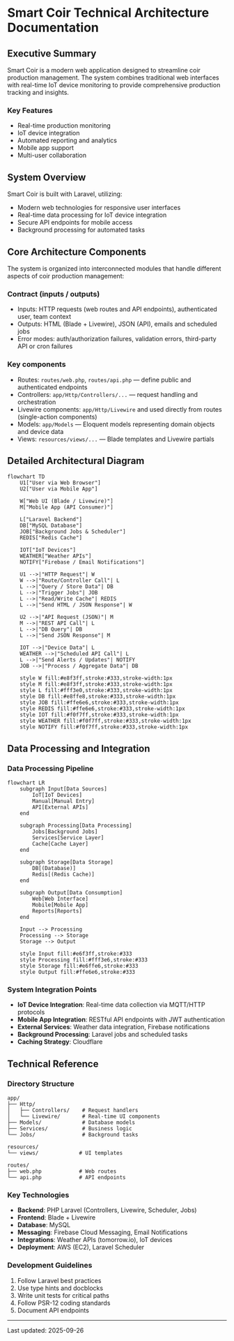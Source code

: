 # Smart Coir Technical Architecture Documentation

## Executive Summary

Smart Coir is a modern web application designed to streamline coir production management. The system combines traditional web interfaces with real-time IoT device monitoring to provide comprehensive production tracking and insights.

### Key Features
- Real-time production monitoring
- IoT device integration
- Automated reporting and analytics
- Mobile app support
- Multi-user collaboration

## System Overview

Smart Coir is built with Laravel, utilizing:
- Modern web technologies for responsive user interfaces
- Real-time data processing for IoT device integration
- Secure API endpoints for mobile access
- Background processing for automated tasks

## Core Architecture Components

The system is organized into interconnected modules that handle different aspects of coir production management:

### Contract (inputs / outputs)
- Inputs: HTTP requests (web routes and API endpoints), authenticated user, team context
- Outputs: HTML (Blade + Livewire), JSON (API), emails and scheduled jobs
- Error modes: auth/authorization failures, validation errors, third-party API or cron failures

### Key components
- Routes: `routes/web.php`, `routes/api.php` — define public and authenticated endpoints
- Controllers: `app/Http/Controllers/...` — request handling and orchestration
- Livewire components: `app/Http/Livewire` and used directly from routes (single-action components)
- Models: `app/Models` — Eloquent models representing domain objects and device data
- Views: `resources/views/...` — Blade templates and Livewire partials

## Detailed Architectural Diagram
```mermaid
flowchart TD
    U1["User via Web Browser"]
    U2["User via Mobile App"]

    W["Web UI (Blade / Livewire)"]
    M["Mobile App (API Consumer)"]

    L["Laravel Backend"]
    DB["MySQL Database"]
    JOB["Background Jobs & Scheduler"]
    REDIS["Redis Cache"]

    IOT["IoT Devices"]
    WEATHER["Weather APIs"]
    NOTIFY["Firebase / Email Notifications"]

    U1 -->|"HTTP Request"| W
    W -->|"Route/Controller Call"| L
    L -->|"Query / Store Data"| DB
    L -->|"Trigger Jobs"| JOB
    L -->|"Read/Write Cache"| REDIS
    L -->|"Send HTML / JSON Response"| W

    U2 -->|"API Request (JSON)"| M
    M -->|"REST API Call"| L
    L -->|"DB Query"| DB
    L -->|"Send JSON Response"| M

    IOT -->|"Device Data"| L
    WEATHER -->|"Scheduled API Call"| L
    L -->|"Send Alerts / Updates"| NOTIFY
    JOB -->|"Process / Aggregate Data"| DB

    style W fill:#e8f3ff,stroke:#333,stroke-width:1px
    style M fill:#e8f3ff,stroke:#333,stroke-width:1px
    style L fill:#fff3e0,stroke:#333,stroke-width:1px
    style DB fill:#e8ffe8,stroke:#333,stroke-width:1px
    style JOB fill:#ffe6e6,stroke:#333,stroke-width:1px
    style REDIS fill:#ffe6e6,stroke:#333,stroke-width:1px
    style IOT fill:#f0f7ff,stroke:#333,stroke-width:1px
    style WEATHER fill:#f0f7ff,stroke:#333,stroke-width:1px
    style NOTIFY fill:#f0f7ff,stroke:#333,stroke-width:1px
```
## Data Processing and Integration

### Data Processing Pipeline
```mermaid
flowchart LR
    subgraph Input[Data Sources]
        IoT[IoT Devices]
        Manual[Manual Entry]
        API[External APIs]
    end

    subgraph Processing[Data Processing]
        Jobs[Background Jobs]
        Services[Service Layer]
        Cache[Cache Layer]
    end

    subgraph Storage[Data Storage]
        DB[(Database)]
        Redis[(Redis Cache)]
    end

    subgraph Output[Data Consumption]
        Web[Web Interface]
        Mobile[Mobile App]
        Reports[Reports]
    end

    Input --> Processing
    Processing --> Storage
    Storage --> Output

    style Input fill:#e6f3ff,stroke:#333
    style Processing fill:#fff3e6,stroke:#333
    style Storage fill:#e6ffe6,stroke:#333
    style Output fill:#ffe6e6,stroke:#333
```

### System Integration Points
- **IoT Device Integration**: Real-time data collection via MQTT/HTTP protocols
- **Mobile App Integration**: RESTful API endpoints with JWT authentication
- **External Services**: Weather data integration, Firebase notifications
- **Background Processing**: Laravel jobs and scheduled tasks
- **Caching Strategy**: Cloudflare

## Technical Reference

### Directory Structure
```
app/
├── Http/
│   ├── Controllers/    # Request handlers
│   └── Livewire/       # Real-time UI components
├── Models/             # Database models
├── Services/           # Business logic
└── Jobs/               # Background tasks

resources/
└── views/             # UI templates

routes/
├── web.php            # Web routes
└── api.php            # API endpoints
```

### Key Technologies
- **Backend**: PHP Laravel (Controllers, Livewire, Scheduler, Jobs)
- **Frontend**: Blade + Livewire
- **Database**: MySQL
- **Messaging**: Firebase Cloud Messaging, Email Notifications
- **Integrations**: Weather APIs (tomorrow.io), IoT devices
- **Deployment**: AWS (EC2), Laravel Scheduler

### Development Guidelines
1. Follow Laravel best practices
2. Use type hints and docblocks
3. Write unit tests for critical paths
4. Follow PSR-12 coding standards
5. Document API endpoints

---

Last updated: 2025-09-26





